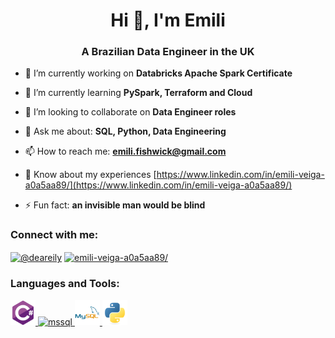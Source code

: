 <h1 align="center">Hi 👋, I'm Emili</h1>
<h3 align="center">A Brazilian Data Engineer in the UK</h3>

- 🔭 I’m currently working on **Databricks Apache Spark Certificate**

- 🌱 I’m currently learning **PySpark, Terraform and Cloud**

- 👯 I’m looking to collaborate on **Data Engineer roles**

- 💬 Ask me about: **SQL, Python, Data Engineering**

- 📫 How to reach me: **emili.fishwick@gmail.com**

- 📄 Know about my experiences [https://www.linkedin.com/in/emili-veiga-a0a5aa89/](https://www.linkedin.com/in/emili-veiga-a0a5aa89/)

- ⚡ Fun fact: **an invisible man would be blind**

<h3 align="left">Connect with me:</h3>
<p align="left">
<a href="https://twitter.com/@deareily" target="blank"><img align="center" src="https://raw.githubusercontent.com/rahuldkjain/github-profile-readme-generator/master/src/images/icons/Social/twitter.svg" alt="@deareily" height="30" width="40" /></a>
<a href="https://linkedin.com/in/emili-veiga-a0a5aa89/" target="blank"><img align="center" src="https://raw.githubusercontent.com/rahuldkjain/github-profile-readme-generator/master/src/images/icons/Social/linked-in-alt.svg" alt="emili-veiga-a0a5aa89/" height="30" width="40" /></a>
</p>

<h3 align="left">Languages and Tools:</h3>
<p align="left"> <a href="https://www.w3schools.com/cs/" target="_blank" rel="noreferrer"> <img src="https://raw.githubusercontent.com/devicons/devicon/master/icons/csharp/csharp-original.svg" alt="csharp" width="40" height="40"/> </a> <a href="https://www.microsoft.com/en-us/sql-server" target="_blank" rel="noreferrer"> <img src="https://www.svgrepo.com/show/303229/microsoft-sql-server-logo.svg" alt="mssql" width="40" height="40"/> </a> <a href="https://www.mysql.com/" target="_blank" rel="noreferrer"> <img src="https://raw.githubusercontent.com/devicons/devicon/master/icons/mysql/mysql-original-wordmark.svg" alt="mysql" width="40" height="40"/> </a> <a href="https://www.python.org" target="_blank" rel="noreferrer"> <img src="https://raw.githubusercontent.com/devicons/devicon/master/icons/python/python-original.svg" alt="python" width="40" height="40"/> </a>
 
<!---
- 👋 Hi, I’m Emili but you can call me @Eldov as well
- 👀 I’m interested in Data Science and AI
- 🌱 I’m currently learning PySpark and Airflow
- 💞️ I’m looking to collaborate on Business Analysis and Data Projects
- 📫 How to reach me: My e-mail is emili.veig@gmail.com

Eldov/Eldov is a ✨ special ✨ repository because its `README.md` (this file) appears on your GitHub profile.
You can click the Preview link to take a look at your changes.
--->
